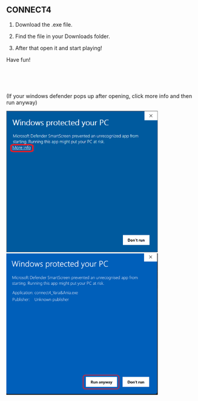 ## CONNECT4

1. Download the .exe file.

2. Find the file in your Downloads folder.

3. After that open it and start playing!

Have fun!

<br>

<br>

<br>

(If your windows defender pops up after opening, click more info and then run anyway)

<img src="microdef_1.png" width="400">
<br>
<img src="microdef_2.png" width="400">


